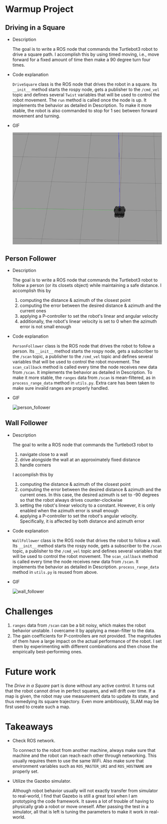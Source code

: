 # Warmup Project
## Driving in a Square
* Description

    The goal is to write a ROS node that commands the Turtlebot3 robot to drive a square path. I accomplish this by using timed moving, i.e., move forward for a fixed amount of time then make a 90 degree turn four times.
* Code explanation

    `DriveSquare` class is the ROS node that drives the robot in a square. Its `__init__` method starts the rospy node, gets a publisher to the `/cmd_vel` topic and defines several `Twist` variables that will be used to control the robot movement. The `run` method is called once the node is up. It implements the behavior as detailed in Description. To make it more stable, the robot is also commanded to stop for 1 sec between forward movement and turning.
* GIF

    ![drive_square](gifs/drive_square.gif)
## Person Follower
* Description

    The goal is to write a ROS node that commands the Turtlebot3 robot to follow a person (or its closets object) while maintaining a safe distance. I accomplish this by
    1. computing the distance & azimuth of the closest point
    2. computing the error between the desired distance & azimuth and the current ones
    3. applying a P-controller to set the robot's linear and angular velocity
    4. additionally, the robot's linear velocity is set to 0 when the azimuth error is not small enough
* Code explanation

    `PersonFollower` class is the ROS node that drives the robot to follow a person. Its `__init__` method starts the rospy node, gets a subscriber to the `/scan` topic, a publisher to the `/cmd_vel` topic and defines several variables that will be used to control the robot movement. The `scan_callback` method is called every time the node receives new data from `/scan`. It implements the behavior as detailed in Description. To make it more stable, the `ranges` data from `/scan` is mean-filtered, as in `process_range_data` method in `utils.py`. Extra care has been taken to make sure invalid ranges are properly handled.
* GIF

    ![person_follower](gifs/person_follower.gif)

## Wall Follower
* Description

    The goal to write a ROS node that commands the Turtlebot3 robot to
    1. navigate close to a wall
    2. drive alongside the wall at an approximately fixed distance
    3. handle corners

    I accomplish this by
    1. computing the distance & azimuth of the closest point
    2. computing the error between the desired distance & azimuth and the current ones. In this case, the desired azimuth is set to -90 degrees so that the robot always drives counter-clockwise
    3. setting the robot's linear velocity to a constant. However, it is only enabled when the azimuth error is small enough
    4. applying a P-controller to set the robot's angular velocity. Specifically, it is affected by both distance and azimuth error
* Code explanation

    `WallFollower` class is the ROS node that drives the robot to follow a wall. Its `__init__` method starts the rospy node, gets a subscriber to the `/scan` topic, a publisher to the `/cmd_vel` topic and defines several variables that will be used to control the robot movement. The `scan_callback` method is called every time the node receives new data from `/scan`. It implements the behavior as detailed in Description. `process_range_data` method in `utils.py` is reused from above.
* GIF

    ![wall_follower](gifs/wall_follower.gif)
# Challenges
1. `ranges` data from `/scan` can be a bit noisy, which makes the robot behavior unstable. I overcame it by applying a mean-filter to the data.
2. The gain coefficients for P-controllers are not provided. The magnitudes of them have a large impact on the actual performance of the robot. I set them by experimenting with different combinations and then chose the empirically best-performing ones.
# Future work
The *Drive in a Square* part is done without any active control. It turns out that the robot cannot drive in perfect squares, and will drift over time. If a map is given, the robot may use measurement data to update its state, and thus remedying its square trajectory. Even more ambitiously, SLAM may be first used to create such a map.
# Takeaways
* Check ROS network.
    
    To connect to the robot from another machine, always make sure that machine and the robot can reach each other through networking. This usually requires them to use the same WiFi. Also make sure that environment variables such as `ROS_MASTER_URI` and `ROS_HOSTNAME` are properly set.
* Utilize the Gazebo simulator. 

    Although robot behavior usually will not exactly transfer from simulator to real-world, I find that Gazebo is still a great tool when I am prototyping the code framework. It saves a lot of trouble of having to physically grab a robot or move oneself. After passing the test in a simulator, all that is left is tuning the parameters to make it work in real-world.
